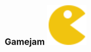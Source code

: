 # Gamejam <img src="https://github.com/kumarhites/gamejam/blob/master/src/assets/icon.png" width="128"/>
